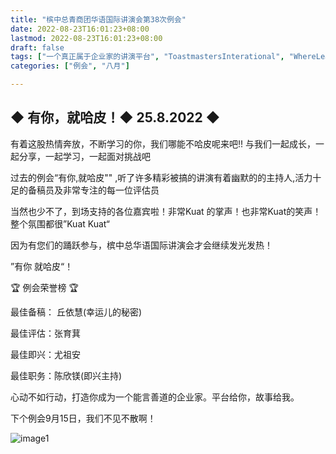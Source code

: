 ```yaml
---
title: "槟中总青商团华语国际讲演会第38次例会"
date: 2022-08-23T16:01:23+08:00
lastmod: 2022-08-23T16:01:23+08:00
draft: false
tags: ["一个真正属于企业家的讲演平台", "ToastmastersInterational", "WhereLeadersAreMade", "丘依慧", "张育萁", "尤祖安", "陈欣镁"]
categories: ["例会", "八月"]

---
```



## ◆ 有你，就哈皮！◆ 25.8.2022 ◆

有着这股热情奔放，不断学习的你，我们哪能不哈皮呢来吧!! 与我们一起成长，一起分享，一起学习，一起面对挑战吧

过去的例会“有你,就哈皮"" ,听了许多精彩被搞的讲演有着幽默的的主持人,活力十足的备稿员及非常专注的每一位评估员

当然也少不了，到场支持的各位嘉宾啦！非常Kuat 的掌声！也非常Kuat的笑声！整个氛围都很”Kuat Kuat“

因为有您们的踊跃参与，槟中总华语国际讲演会才会继续发光发热！

”有你  就哈皮“！ 

🏆 例会荣誉榜 🏆

最佳备稿： 丘依慧(幸运儿的秘密)

最佳评估：张育萁

最佳即兴：尤祖安

最佳职务：陈欣镁(即兴主持)

心动不如行动，打造你成为一个能言善道的企业家。平台给你，故事给我。

下个例会9月15日，我们不见不散啊！ 

![image1](/tmc/file/2022/8/38/1.jpg "image1")